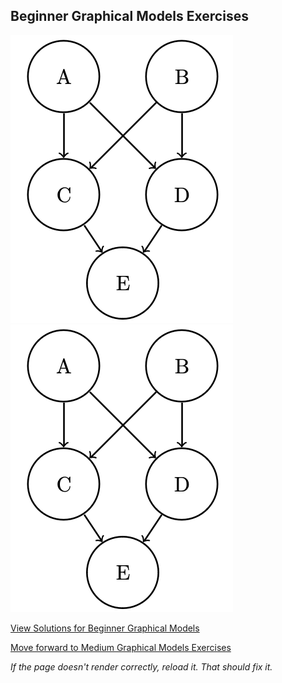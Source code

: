 ## Beginner Graphical Models Exercises

![Model](images/BN1.png)
![Model](images/BN1.png)

[View Solutions for Beginner Graphical Models](https://github.com/UMdecisionsupport/DecisionSupport2023/blob/main/GraphicalModels/Solutions/Beginner_Solutions.md)

[Move forward to Medium Graphical Models Exercises](https://github.com/UMdecisionsupport/DecisionSupport2023/blob/main/GraphicalModels/Medium.md)

*If the page doesn't render correctly, reload it. That should fix it.*
